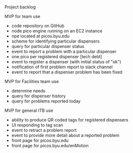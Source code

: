 Project backlog

MVP for team use
- code repository on GitHub
- node pico engine running on an EC2 instance
- npe located at picos.byu.edu
- scheme for identifying particular dispensers
- query for particular dispenser status
- event to report a problem with a particular dispenser
- one pico per registered dispenser [tech debt]
- event to register a dispenser (with initial status of "ok")
- notification of first problem report to slack channel
- event to report that a dispenser problem has been fixed

MVP for Facilities team use
- determine needs
- query for dispenser history
- query for problems reported today

MVP for general ITB use
- ability to produce QR coded tags for registered dispensers
- UI responding to tag scan
- event to retract a problem report
- event to provide more detail about a reported problem
- front page for picos.byu.edu
- front page for picos.byu.edu/enMotion
